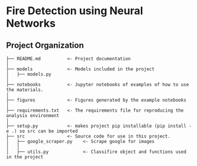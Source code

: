 Fire Detection using Neural Networks
==============================

Project Organization
------------

    ├── README.md          <- Project documentation
    │
    ├── models             <- Models included in the project
    │   ├── models.py
    │   
    ├── notebooks          <- Jupyter notebooks of examples of how to use the materials.
    │
    ├── figures            <- Figures generated by the example notebooks
    │
    ├── requirements.txt   <- The requirements file for reproducing the analysis environment
    │
    ├── setup.py           <- makes project pip installable (pip install -e .) so src can be imported
    ├── src                <- Source code for use in this project.
    │   ├── google_scraper.py    <- Scrape google for images 
    │   │
    │   ├── utils.py             <- Classifire object and functions used in the project 



